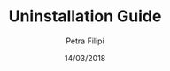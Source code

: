 ---
title: Uninstallation Guide
author: Petra Filipi     
date: 14/03/2018 
description: This article explains how to uninstall SysKit Security Manager.
---